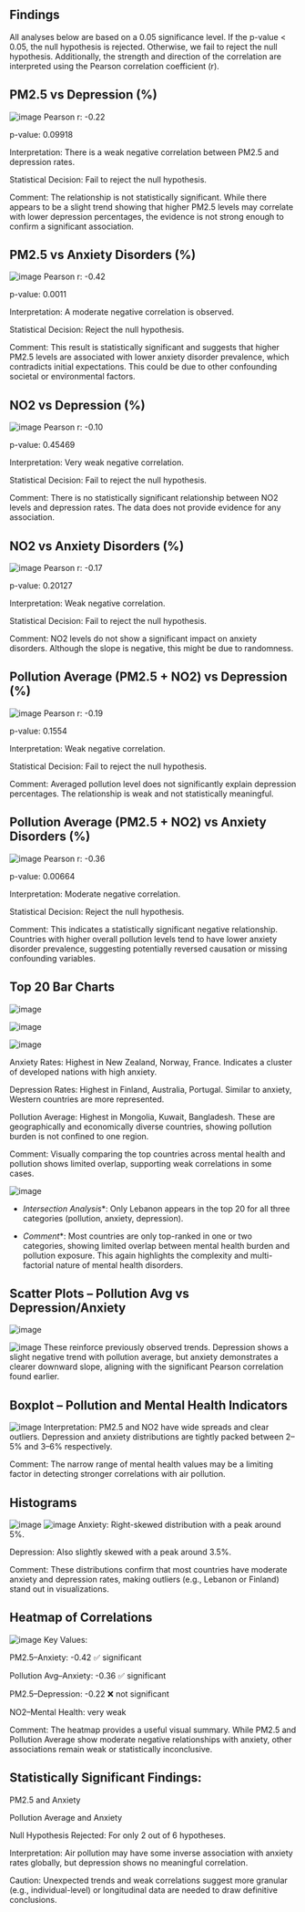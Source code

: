## Findings
All analyses below are based on a 0.05 significance level. If the p-value < 0.05, the null hypothesis is rejected. Otherwise, we fail to reject the null hypothesis. Additionally, the strength and direction of the correlation are interpreted using the Pearson correlation coefficient (r).


## PM2.5 vs Depression (%)
![image](https://github.com/user-attachments/assets/ff1b6e68-1974-42f3-8543-a1c8e53e42bf)
Pearson r: -0.22

p-value: 0.09918

Interpretation: There is a weak negative correlation between PM2.5 and depression rates.

Statistical Decision: Fail to reject the null hypothesis.

Comment: The relationship is not statistically significant. While there appears to be a slight trend showing that higher PM2.5 levels may correlate with lower depression percentages, the evidence is not strong enough to confirm a significant association.



## PM2.5 vs Anxiety Disorders (%)
![image](https://github.com/user-attachments/assets/edace363-2b80-46a9-8104-7e598fb39b6c)
Pearson r: -0.42

p-value: 0.0011

Interpretation: A moderate negative correlation is observed.

Statistical Decision: Reject the null hypothesis.

Comment: This result is statistically significant and suggests that higher PM2.5 levels are associated with lower anxiety disorder prevalence, which contradicts initial expectations. This could be due to other confounding societal or environmental factors.

## NO2 vs Depression (%)
![image](https://github.com/user-attachments/assets/c43dfa0c-2a75-4466-ae67-8d122f66f239)
Pearson r: -0.10

p-value: 0.45469

Interpretation: Very weak negative correlation.

Statistical Decision: Fail to reject the null hypothesis.

Comment: There is no statistically significant relationship between NO2 levels and depression rates. The data does not provide evidence for any association.

## NO2 vs Anxiety Disorders (%)
![image](https://github.com/user-attachments/assets/46e19453-ce2b-4b6a-9ff9-c8c45ae9bea0)
Pearson r: -0.17

p-value: 0.20127

Interpretation: Weak negative correlation.

Statistical Decision: Fail to reject the null hypothesis.

Comment: NO2 levels do not show a significant impact on anxiety disorders. Although the slope is negative, this might be due to randomness.


## Pollution Average (PM2.5 + NO2) vs Depression (%)
![image](https://github.com/user-attachments/assets/11082e24-b749-48ac-be95-7194493ae9b9)
Pearson r: -0.19

p-value: 0.1554

Interpretation: Weak negative correlation.

Statistical Decision: Fail to reject the null hypothesis.

Comment: Averaged pollution level does not significantly explain depression percentages. The relationship is weak and not statistically meaningful.


## Pollution Average (PM2.5 + NO2) vs Anxiety Disorders (%)
![image](https://github.com/user-attachments/assets/15523eff-59b4-4057-92d9-096170c33a1f)
Pearson r: -0.36

p-value: 0.00664

Interpretation: Moderate negative correlation.

Statistical Decision: Reject the null hypothesis.

Comment: This indicates a statistically significant negative relationship. Countries with higher overall pollution levels tend to have lower anxiety disorder prevalence, suggesting potentially reversed causation or missing confounding variables.


## Top 20 Bar Charts
 ![image](https://github.com/user-attachments/assets/9f02a972-08ed-4664-aefe-bef8eb0e3f61)

 ![image](https://github.com/user-attachments/assets/d55a3033-2100-4ac1-b1be-391bb26dbd60)

 ![image](https://github.com/user-attachments/assets/4224807d-736d-4742-82c9-c9f3a4adbd35)

Anxiety Rates: Highest in New Zealand, Norway, France. Indicates a cluster of developed nations with high anxiety.

Depression Rates: Highest in Finland, Australia, Portugal. Similar to anxiety, Western countries are more represented.

Pollution Average: Highest in Mongolia, Kuwait, Bangladesh. These are geographically and economically diverse countries, showing pollution burden is not confined to one region.

Comment: Visually comparing the top countries across mental health and pollution shows limited overlap, supporting weak correlations in some cases.

![image](https://github.com/user-attachments/assets/2246516a-8fea-4ac7-b3e1-87ffea9fe452)
- *Intersection Analysis**: Only Lebanon appears in the top 20 for all three categories (pollution, anxiety, depression).

- *Comment**: Most countries are only top-ranked in one or two categories, showing limited overlap between mental health burden and pollution exposure. This again highlights the complexity and multi-factorial nature of mental health disorders.

## Scatter Plots – Pollution Avg vs Depression/Anxiety
![image](https://github.com/user-attachments/assets/84f83d4b-6c5a-48c3-948e-88c9996a0bbc)

![image](https://github.com/user-attachments/assets/5bc0d86c-e74f-4009-83be-eabc884d52ef)
These reinforce previously observed trends. Depression shows a slight negative trend with pollution average, but anxiety demonstrates a clearer downward slope, aligning with the significant Pearson correlation found earlier.


## Boxplot – Pollution and Mental Health Indicators
![image](https://github.com/user-attachments/assets/5a54590f-9fb9-48ee-be3e-2b9c83740237)
Interpretation: PM2.5 and NO2 have wide spreads and clear outliers. Depression and anxiety distributions are tightly packed between 2–5% and 3–6% respectively.

Comment: The narrow range of mental health values may be a limiting factor in detecting stronger correlations with air pollution.


## Histograms
![image](https://github.com/user-attachments/assets/5d01f78c-3ccc-4ceb-a93f-9889cea3b3ae)
![image](https://github.com/user-attachments/assets/f124e9bd-3cfd-4cd9-a33b-bff55491bc42)
Anxiety: Right-skewed distribution with a peak around 5%.

Depression: Also slightly skewed with a peak around 3.5%.

Comment: These distributions confirm that most countries have moderate anxiety and depression rates, making outliers (e.g., Lebanon or Finland) stand out in visualizations.

## Heatmap of Correlations
![image](https://github.com/user-attachments/assets/412f764b-b55b-4ceb-a37d-1dc915544bef)
Key Values:

PM2.5–Anxiety: -0.42 ✅ significant

Pollution Avg–Anxiety: -0.36 ✅ significant

PM2.5–Depression: -0.22 ❌ not significant

NO2–Mental Health: very weak

Comment: The heatmap provides a useful visual summary. While PM2.5 and Pollution Average show moderate negative relationships with anxiety, other associations remain weak or statistically inconclusive.

## Statistically Significant Findings:

PM2.5 and Anxiety

Pollution Average and Anxiety

Null Hypothesis Rejected: For only 2 out of 6 hypotheses.

Interpretation: Air pollution may have some inverse association with anxiety rates globally, but depression shows no meaningful correlation.

Caution: Unexpected trends and weak correlations suggest more granular (e.g., individual-level) or longitudinal data are needed to draw definitive conclusions.












